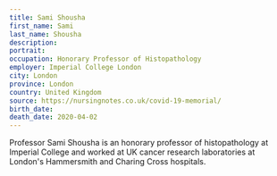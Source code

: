 ```yaml
---
title: Sami Shousha
first_name: Sami
last_name: Shousha
description: 
portrait: 
occupation: Honorary Professor of Histopathology
employer: Imperial College London
city: London
province: London
country: United Kingdom
source: https://nursingnotes.co.uk/covid-19-memorial/
birth_date: 
death_date: 2020-04-02
---
```


Professor Sami Shousha is an honorary professor of histopathology at Imperial College and worked at UK cancer research laboratories at London's Hammersmith and Charing Cross hospitals.

